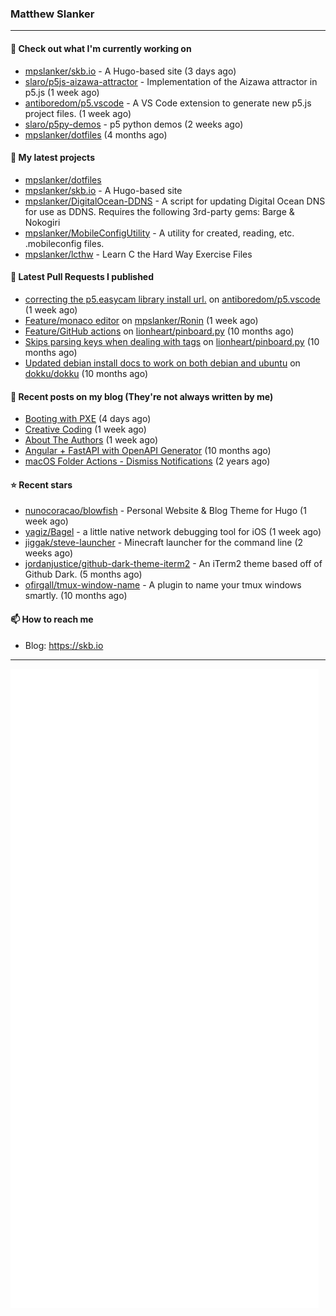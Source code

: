 ### Matthew Slanker
---
#### 👷 Check out what I'm currently working on

- [mpslanker/skb.io](https://github.com/mpslanker/skb.io) - A Hugo-based site (3 days ago)
- [slaro/p5js-aizawa-attractor](https://github.com/slaro/p5js-aizawa-attractor) - Implementation of the Aizawa attractor in p5.js (1 week ago)
- [antiboredom/p5.vscode](https://github.com/antiboredom/p5.vscode) - A VS Code extension to generate new p5.js project files. (1 week ago)
- [slaro/p5py-demos](https://github.com/slaro/p5py-demos) - p5 python demos (2 weeks ago)
- [mpslanker/dotfiles](https://github.com/mpslanker/dotfiles) (4 months ago)

#### 🌱 My latest projects

- [mpslanker/dotfiles](https://github.com/mpslanker/dotfiles)
- [mpslanker/skb.io](https://github.com/mpslanker/skb.io) - A Hugo-based site
- [mpslanker/DigitalOcean-DDNS](https://github.com/mpslanker/DigitalOcean-DDNS) - A script for updating Digital Ocean DNS for use as DDNS.  Requires the following 3rd-party gems: Barge &amp; Nokogiri
- [mpslanker/MobileConfigUtility](https://github.com/mpslanker/MobileConfigUtility) - A utility for created, reading, etc. .mobileconfig files.
- [mpslanker/lcthw](https://github.com/mpslanker/lcthw) - Learn C the Hard Way Exercise Files

#### 🔨 Latest Pull Requests I published

- [correcting the p5.easycam library install url.](https://github.com/antiboredom/p5.vscode/pull/62) on [antiboredom/p5.vscode](https://github.com/antiboredom/p5.vscode) (1 week ago)
- [Feature/monaco editor](https://github.com/mpslanker/Ronin/pull/1) on [mpslanker/Ronin](https://github.com/mpslanker/Ronin) (1 week ago)
- [Feature/GitHub actions](https://github.com/lionheart/pinboard.py/pull/30) on [lionheart/pinboard.py](https://github.com/lionheart/pinboard.py) (10 months ago)
- [Skips parsing keys when dealing with tags](https://github.com/lionheart/pinboard.py/pull/28) on [lionheart/pinboard.py](https://github.com/lionheart/pinboard.py) (10 months ago)
- [Updated debian install docs to work on both debian and ubuntu](https://github.com/dokku/dokku/pull/5658) on [dokku/dokku](https://github.com/dokku/dokku) (10 months ago)

#### 📜 Recent posts on my blog (They're not always written by me) 

- [Booting with PXE](https://skb.io/posts/booting-with-pxe/) (4 days ago)
- [Creative Coding](https://skb.io/posts/generative-art/) (1 week ago)
- [About The Authors](https://skb.io/about/) (1 week ago)
- [Angular &#43; FastAPI with OpenAPI Generator](https://skb.io/posts/ng&#43;fastapi/) (10 months ago)
- [macOS Folder Actions - Dismiss Notifications](https://skb.io/posts/macos-folder-actions/) (2 years ago)

#### ⭐ Recent stars

- [nunocoracao/blowfish](https://github.com/nunocoracao/blowfish) - Personal Website &amp; Blog Theme for Hugo (1 week ago)
- [yagiz/Bagel](https://github.com/yagiz/Bagel) - a little native network debugging tool for iOS (1 week ago)
- [jiggak/steve-launcher](https://github.com/jiggak/steve-launcher) - Minecraft launcher for the command line (2 weeks ago)
- [jordanjustice/github-dark-theme-iterm2](https://github.com/jordanjustice/github-dark-theme-iterm2) - An iTerm2 theme based off of Github Dark. (5 months ago)
- [ofirgall/tmux-window-name](https://github.com/ofirgall/tmux-window-name) - A plugin to name your tmux windows smartly. (10 months ago)

#### 📫 How to reach me
- Blog: https://skb.io
---
<img src="https://raw.githubusercontent.com/mpslanker/mpslanker/main/github-metrics.svg">